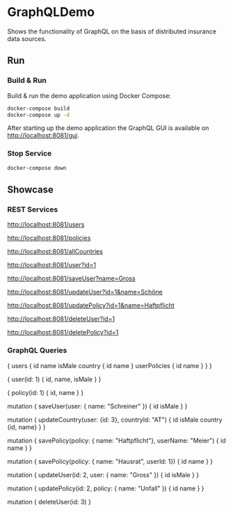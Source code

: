 # GraphQLDemo

Shows the functionality of GraphQL on the basis of distributed insurance data sources.

## Run

### Build & Run

Build & run the demo application using Docker Compose:

```bash
docker-compose build
docker-compose up -d
```

After starting up the demo application the GraphQL GUI is available on [http://localhost:8081/gui](http://localhost:8081/gui).

### Stop Service

```bash
docker-compose down
```

## Showcase

### REST Services

[http://localhost:8081/users](http://localhost:8081/users)

[http://localhost:8081/policies](http://localhost:8081/policies)

[http://localhost:8081/allCountries](http://localhost:8081/allCountries)

[http://localhost:8081/user?id=1](http://localhost:8081/user?id=1)

[http://localhost:8081/saveUser?name=Gross](http://localhost:8081/saveUser?name=Gross)

[http://localhost:8081/updateUser?id=1&name=Schöne](http://localhost:8081/updateUser?id=1&name=Schöne)

[http://localhost:8081/updatePolicy?id=1&name=Haftpflicht](http://localhost:8081/updatePolicy?id=1&name=Haftpflicht)

[http://localhost:8081/deleteUser?id=1](http://localhost:8081/deleteUser?id=1)

[http://localhost:8081/deletePolicy?id=1](http://localhost:8081/deletePolicy?id=1)

### GraphQL Queries

{
  users {
    id
    name
    isMale
    country {
      id
      name
    }
    userPolicies {
      id
      name
    }
  }
}

{ user(id: 1) { id, name, isMale } }

{ policy(id: 1) { id, name } }

mutation {
  saveUser(user: { name: "Schreiner" }) {
    id
    isMale
  }
}

mutation {
  updateCountry(user: {id: 3}, countryId: "AT") {
    id
    isMale
    country {id, name}
  }
}

mutation {
  savePolicy(policy: { name: "Haftpflicht"}, userName: "Meier") {
    id
    name
  }
}

mutation {
  savePolicy(policy: { name: "Hausrat", userId: 1}) {
    id
    name
  }
}

mutation {
  updateUser(id: 2, user: { name: "Gross" }) {
    id
    isMale
  }
}

mutation {
  updatePolicy(id: 2, policy: { name: "Unfall" }) {
    id
    name
  }
}

mutation {
  deleteUser(id: 3)
}
